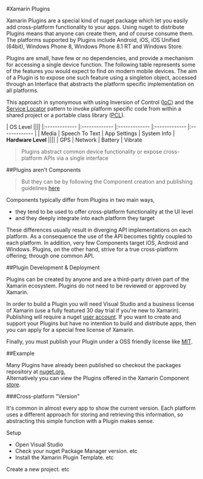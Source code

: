 #Xamarin Plugins

Xamarin Plugins are a special kind of nuget package which let you easily add cross-platform functionality to your apps. Using nuget to distribute Plugins means that anyone can create them, and of course consume them. The platforms supported by Plugins include Android, iOS, iOS Unified (64bit), Windows Phone 8, Windows Phone 8.1 RT and Windows Store.

Plugins are small, have few or no dependencies, and provide a mechanism for accessing a single device function. The following table represents some of the features you would expect to find on modern mobile devices. The aim of a Plugin is to expose one such feature using a singleton object, accessed through an Interface that abstracts the platform specific implementation on all platforms.  

This approach in synonymous with using Inversion of Control ([IoC]()) and the [Service Locator]() pattern to invoke platform specific code from within a shared project or a portable class library ([PCL]()).

| OS Level ||||
|:------------- |:------------- |:------------- |:------------- |:------------- |
| Media | Speech To Text | App Settings | System Info
| **Hardware Level** ||||
| GPS | Network | Battery | Vibrate


> Plugins abstract common device functionality or expose cross-platform APIs via a single interface

##Plugins aren't Components

> But they can be by following the Component creation and publishing guidelines [here](http://en.wikipedia.org/wiki/Service_locator_pattern)

Components typically differ from Plugins in two main ways,  

* they tend to be used to offer cross-platform functionality at the UI level
* and they deeply integrate into each platform they target

These differences usually result in diverging API implementations on each platform. As a consequence the use of the API becomes tightly coupled to each platform. In addition, very few Components target iOS, Android and Windows. Plugins, on the other hand, strive for a true cross-platform offering; through one common API.

##Plugin Development & Deployment

Plugins can be created by anyone and are a third-party driven part of the Xamarin ecosystem. Plugins do not need to be reviewed or approved by Xamarin.  

In order to build a Plugin you will need Visual Studio and a business license of Xamarin (use a fully featured 30 day trial if you're new to Xamarin). Publishing will require a nuget [user account](https://www.nuget.org/users/account/LogOn?returnUrl=%2Fusers%2Faccount%2F). If you want to create and support your Plugins but have no intention to build and distribute apps, then you can apply for a special free license of Xamarin.  

Finally, you must publish your Plugin under a OSS friendly license like [MIT](http://en.wikipedia.org/wiki/MIT_License).

##Example

Many Plugins have already been published so checkout the packages repository at [nuget.org.](https://www.nuget.org/packages?q=plugin+for+xamarin)  
Alternatively you can view the Plugins offered in the Xamarin Component [store]().

###Cross-platform "Version"

It's common in almost every app to show the current version. Each platform uses a different approach for storing and retrieving this information, so abstracting this simple function with a Plugin makes sense.  

Setup

* Open Visual Studio
* Check your nuget Package Manager version. etc
* Install the Xamarin Plugin Template. etc



Create a new project. etc



